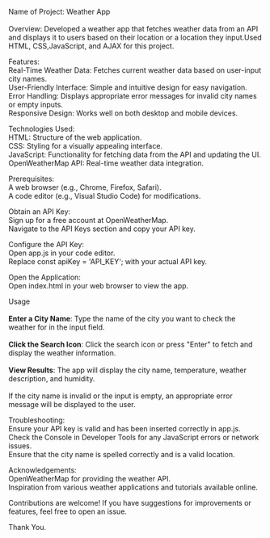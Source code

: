 Name of Project: Weather App
<br>
<br>
Overview: Developed a weather app that fetches weather data from an API and displays it to users based on their location or a location they input.Used HTML, CSS,JavaScript, and AJAX for this project.

Features:
<br>Real-Time Weather Data: Fetches current weather data based on user-input city names.
<br>User-Friendly Interface: Simple and intuitive design for easy navigation.
<br>Error Handling: Displays appropriate error messages for invalid city names or empty inputs.
<br>Responsive Design: Works well on both desktop and mobile devices.

Technologies Used:
<br>HTML: Structure of the web application.
<br>CSS: Styling for a visually appealing interface.
<br>JavaScript: Functionality for fetching data from the API and updating the UI.
<br>OpenWeatherMap API: Real-time weather data integration.


Prerequisites:
<br>A web browser (e.g., Chrome, Firefox, Safari).
<br>A code editor (e.g., Visual Studio Code) for modifications.

Obtain an API Key:
<br>Sign up for a free account at OpenWeatherMap.
<br>Navigate to the API Keys section and copy your API key.

Configure the API Key:
<br>Open app.js in your code editor.
<br>Replace const apiKey = 'API_KEY'; with your actual API key.

Open the Application:
<br>Open index.html in your web browser to view the app.

Usage  
<br>**Enter a City Name**: Type the name of the city you want to check the weather for in the input field.  
<br>**Click the Search Icon**: Click the search icon or press "Enter" to fetch and display the weather information.  
<br>**View Results**: The app will display the city name, temperature, weather description, and humidity.  
<br>If the city name is invalid or the input is empty, an appropriate error message will be displayed to the user.  


Troubleshooting:
<br>Ensure your API key is valid and has been inserted correctly in app.js.
<br>Check the Console in Developer Tools for any JavaScript errors or network issues.
<br>Ensure that the city name is spelled correctly and is a valid location.


Acknowledgements:
<br>OpenWeatherMap for providing the weather API.
<br>Inspiration from various weather applications and tutorials available online.


Contributions are welcome! If you have suggestions for improvements or features, feel free to open an issue.
<br>

Thank You.
